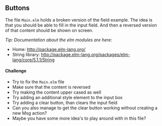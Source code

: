 ## Buttons

The file `Main.elm` holds a broken version of the field example.
The idea is that you should be able to fill in the input field.
And then a reversed version of that content should be shown on screen.

*Tip: Documentation about the elm modules are here:*
- Home: http://package.elm-lang.org/ 
- String library: http://package.elm-lang.org/packages/elm-lang/core/5.1.1/String

#### Challenge

* Try to fix the `Main.elm` file
* Make sure that the content is reversed
* Try making the content upper cased as well
* Try adding an additional style element to the input box
* Try adding a clear button, than clears the input field
* Can you also manage to get the clear button working without creating a new Msg action?
* Maybe you have some more idea's to play around with in this file?

